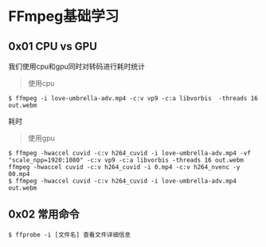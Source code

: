 # FFmpeg基础学习

## 0x01 CPU vs GPU

我们使用cpu和gpu同时对转码进行耗时统计

>使用cpu

```shell
$ ffmpeg -i love-umbrella-adv.mp4 -c:v vp9 -c:a libvorbis  -threads 16 out.webm
```

耗时

>使用gpu

```shell
$ ffmpeg -hwaccel cuvid -c:v h264_cuvid -i love-umbrella-adv.mp4 -vf "scale_npp=1920:1080" -c:v vp9 -c:a libvorbis -threads 16 out.webm
ffmpeg -hwaccel cuvid -c:v h264_cuvid -i 0.mp4 -c:v h264_nvenc -y 00.mp4
$ ffmpeg -hwaccel cuvid -c:v h264_cuvid -i love-umbrella-adv.mp4  out.webm
```

## 0x02 常用命令

``` shell
$ ffprobe -i [文件名] 查看文件详细信息
```

